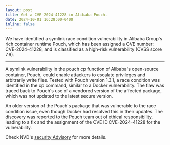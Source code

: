 ```yaml
---
layout: post
title: Get a CVE-2024-41228 in Alibaba Pouch.
date: 2024-10-01 16:28:00-0400
inline: false
---
```


We have identified a symlink race condition vulnerability in Alibaba Group's rich container runtime Pouch, which has been assigned a CVE number: CVE-2024-41228, and is classified as a high-risk vulnerability (CVSS score 7.6).

***

A symlink vulnerability in the pouch cp function of Alibaba's open-source container, Pouch, could enable attackers to escalate privileges and arbitrarily write files. Tested with Pouch version 1.3.1, a race condition was identified in the cp command, similar to a Docker vulnerability. The flaw was traced back to Pouch's use of a vendored version of the affected package, which was not updated to the latest secure version.

An older version of the Pouch's package that was vulnerable to the race condition issue, even though Docker had resolved this in their updates. The discovery was reported to the Pouch team out of ethical responsibility, leading to a fix and the assignment of the CVE ID CVE-2024-41228 for the vulnerability.

Check NVD's [security Advisory](https://nvd.nist.gov/vuln/detail/CVE-2024-41228) for more details.